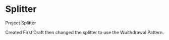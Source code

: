 # Splitter
Project Splitter

Created First Draft then changed the splitter to use the 
Wuithdrawal Pattern.